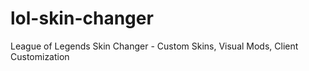 # lol-skin-changer
League of Legends Skin Changer - Custom Skins, Visual Mods, Client Customization
